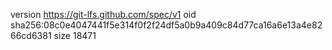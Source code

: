 version https://git-lfs.github.com/spec/v1
oid sha256:08c0e4047441f5e314f0f2f24df5a0b9a409c84d77ca16a6e13a4e8266cd6381
size 18471
